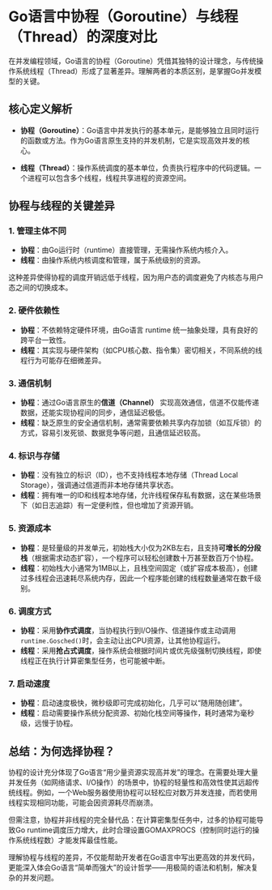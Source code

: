 # Go语言中协程（Goroutine）与线程（Thread）的深度对比

在并发编程领域，Go语言的协程（Goroutine）凭借其独特的设计理念，与传统操作系统线程（Thread）形成了显著差异。理解两者的本质区别，是掌握Go并发模型的关键。


## 核心定义解析

- **协程（Goroutine）**：Go语言中并发执行的基本单元，是能够独立且同时运行的函数或方法。作为Go语言原生支持的并发机制，它是实现高效并发的核心。
  
- **线程（Thread）**：操作系统调度的基本单位，负责执行程序中的代码逻辑。一个进程可以包含多个线程，线程共享进程的资源空间。


## 协程与线程的关键差异

### 1. 管理主体不同
- **协程**：由Go运行时（runtime）直接管理，无需操作系统内核介入。
- **线程**：由操作系统内核调度和管理，属于系统级别的资源。

这种差异使得协程的调度开销远低于线程，因为用户态的调度避免了内核态与用户态之间的切换成本。

### 2. 硬件依赖性
- **协程**：不依赖特定硬件环境，由Go语言 runtime 统一抽象处理，具有良好的跨平台一致性。
- **线程**：其实现与硬件架构（如CPU核心数、指令集）密切相关，不同系统的线程行为可能存在细微差异。

### 3. 通信机制
- **协程**：通过Go语言原生的**信道（Channel）** 实现高效通信，信道不仅能传递数据，还能实现协程间的同步，通信延迟极低。
- **线程**：缺乏原生的安全通信机制，通常需要依赖共享内存加锁（如互斥锁）的方式，容易引发死锁、数据竞争等问题，且通信延迟较高。

### 4. 标识与存储
- **协程**：没有独立的标识（ID），也不支持线程本地存储（Thread Local Storage），强调通过信道而非本地存储共享状态。
- **线程**：拥有唯一的ID和线程本地存储，允许线程保存私有数据，这在某些场景下（如日志追踪）有一定便利性，但也增加了资源开销。

### 5. 资源成本
- **协程**：是轻量级的并发单元，初始栈大小仅为2KB左右，且支持**可增长的分段栈**（根据需求动态扩容），一个程序可以轻松创建数十万甚至数百万个协程。
- **线程**：初始栈大小通常为1MB以上，且栈空间固定（或扩容成本极高），创建过多线程会迅速耗尽系统内存，因此一个程序能创建的线程数量通常在数千级别。

### 6. 调度方式
- **协程**：采用**协作式调度**，当协程执行到I/O操作、信道操作或主动调用`runtime.Gosched()`时，会主动让出CPU资源，让其他协程运行。
- **线程**：采用**抢占式调度**，操作系统会根据时间片或优先级强制切换线程，即使线程正在执行计算密集型任务，也可能被中断。

### 7. 启动速度
- **协程**：启动速度极快，微秒级即可完成初始化，几乎可以“随用随创建”。
- **线程**：启动需要操作系统分配资源、初始化栈空间等操作，耗时通常为毫秒级，远慢于协程。


## 总结：为何选择协程？

协程的设计充分体现了Go语言“用少量资源实现高并发”的理念。在需要处理大量并发任务（如网络请求、I/O操作）的场景中，协程的轻量性和高效性使其远超传统线程。例如，一个Web服务器使用协程可以轻松应对数万并发连接，而若使用线程实现相同功能，可能会因资源耗尽而崩溃。

但需注意，协程并非线程的完全替代品：在计算密集型任务中，过多的协程可能导致Go runtime调度压力增大，此时合理设置GOMAXPROCS（控制同时运行的操作系统线程数）才能发挥最佳性能。

理解协程与线程的差异，不仅能帮助开发者在Go语言中写出更高效的并发代码，更能深入体会Go语言“简单而强大”的设计哲学——用极简的语法和机制，解决复杂的并发问题。